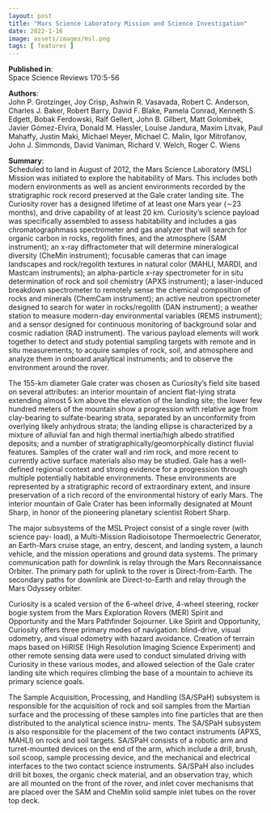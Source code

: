 ```yaml
---
layout: post
title: "Mars Science Laboratory Mission and Science Investigation"
date: 2022-1-16
image: assets/images/msl.png
tags: [ features ]
---
```


**Published in**:   
Space Science Reviews 170:5-56

**Authors**:   
John P. Grotzinger, Joy Crisp, Ashwin R. Vasavada, Robert C. Anderson, Charles J. Baker, Robert Barry, David F. Blake, Pamela Conrad, Kenneth S. Edgett, Bobak Ferdowski, Ralf Gellert, John B. Gilbert, Matt Golombek, Javier Gómez-Elvira, Donald M. Hassler, Louise Jandura, Maxim Litvak, Paul Mahaffy, Justin Maki, Michael Meyer, Michael C. Malin, Igor Mitrofanov, John J. Simmonds, David Vaniman, Richard V. Welch, Roger C. Wiens

**Summary**:   
Scheduled to land in August of 2012, the Mars Science Laboratory (MSL) Mission was initiated to explore the habitability of Mars. This includes both modern environments as well as ancient environments recorded by the stratigraphic rock record preserved at the Gale crater landing site. The Curiosity rover has a designed lifetime of at least one Mars year (∼23 months), and drive capability of at least 20 km. Curiosity’s science payload was specifically assembled to assess habitability and includes a gas chromatographmass spectrometer and gas analyzer that will search for organic carbon in rocks, regolith fines, and the atmosphere (SAM instrument); an x-ray diffractometer that will determine mineralogical diversity (CheMin instrument); focusable cameras that can image landscapes and rock/regolith textures in natural color (MAHLI, MARDI, and Mastcam instruments); an alpha-particle x-ray spectrometer for in situ determination of rock and soil chemistry (APXS instrument); a laser-induced breakdown spectrometer to remotely sense the chemical composition of rocks and minerals (ChemCam instrument); an active neutron spectrometer designed to search for water in rocks/regolith (DAN instrument); a weather station to measure modern-day environmental variables (REMS instrument); and a sensor designed for continuous monitoring of background solar and cosmic radiation (RAD instrument). The various payload elements will work together to detect and study potential sampling targets with remote and in situ measurements; to acquire samples of rock, soil, and atmosphere and analyze them in onboard analytical instruments; and to observe the environment around the rover.

The 155-km diameter Gale crater was chosen as Curiosity’s field site based on several attributes: an interior mountain of ancient flat-lying strata extending almost 5 km above the elevation of the landing site; the lower few hundred meters of the mountain show a progression with relative age from clay-bearing to sulfate-bearing strata, separated by an unconformity from overlying likely anhydrous strata; the landing ellipse is characterized by a mixture of alluvial fan and high thermal inertia/high albedo stratified deposits; and a number of stratigraphically/geomorphically distinct fluvial features. Samples of the crater wall and rim rock, and more recent to currently active surface materials also may be studied. Gale has a well-defined regional context and strong evidence for a progression through multiple potentially habitable environments. These environments are represented by a stratigraphic record of extraordinary extent, and insure preservation of a rich record of the environmental history of early Mars. The interior mountain of Gale Crater has been informally designated at Mount Sharp, in honor of the pioneering planetary scientist Robert Sharp.

The major subsystems of the MSL Project consist of a single rover (with science pay- load), a Multi-Mission Radioisotope Thermoelectric Generator, an Earth-Mars cruise stage, an entry, descent, and landing system, a launch vehicle, and the mission operations and ground data systems. The primary communication path for downlink is relay through the Mars Reconnaissance Orbiter. The primary path for uplink to the rover is Direct-from-Earth. The secondary paths for downlink are Direct-to-Earth and relay through the Mars Odyssey orbiter.

Curiosity is a scaled version of the 6-wheel drive, 4-wheel steering, rocker bogie system from the Mars Exploration Rovers (MER) Spirit and Opportunity and the Mars Pathfinder Sojourner. Like Spirit and Opportunity, Curiosity offers three primary modes of navigation: blind-drive, visual odometry, and visual odometry with hazard avoidance. Creation of terrain maps based on HiRISE (High Resolution Imaging Science Experiment) and other remote sensing data were used to conduct simulated driving with Curiosity in these various modes, and allowed selection of the Gale crater landing site which requires climbing the base of a mountain to achieve its primary science goals.

The Sample Acquisition, Processing, and Handling (SA/SPaH) subsystem is responsible for the acquisition of rock and soil samples from the Martian surface and the processing of these samples into fine particles that are then distributed to the analytical science instru- ments. The SA/SPaH subsystem is also responsible for the placement of the two contact instruments (APXS, MAHLI) on rock and soil targets. SA/SPaH consists of a robotic arm and turret-mounted devices on the end of the arm, which include a drill, brush, soil scoop, sample processing device, and the mechanical and electrical interfaces to the two contact science instruments. SA/SPaH also includes drill bit boxes, the organic check material, and an observation tray, which are all mounted on the front of the rover, and inlet cover mechanisms that are placed over the SAM and CheMin solid sample inlet tubes on the rover top deck.
